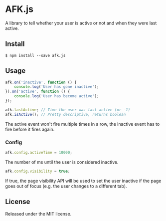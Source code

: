 # AFK.js

A library to tell whether your user is active or not and when they were last
active.

## Install

```
$ npm install --save afk.js
```

## Usage

```js
afk.on('inactive', function () {
	console.log('User has gone inactive');
}).on('active', function () {
	console.log('User has become active');
});

afk.lastActive; // Time the user was last active (or -1)
afk.isActive(); // Pretty descriptive, returns boolean
```

The active event won't fire multiple times in a row, the inactive event has to
fire before it fires again.

### Config

```js
afk.config.activeTime = 10000;
```

The number of ms until the user is considered inactive.

```js
afk.config.visibility = true;
```

If true, the page visibility API will be used to set the user inactive if the
page goes out of focus (e.g. the user changes to a different tab).

## License

Released under the MIT license.